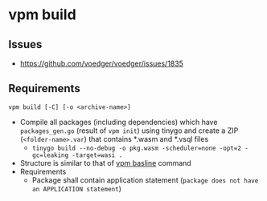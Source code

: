 # vpm build

## Issues

- https://github.com/voedger/voedger/issues/1835

## Requirements

`vpm build [-C] [-o <archive-name>]`
- Compile all packages (including dependencies) which have `packages_gen.go` (result of `vpm init`) using tinygo and create a ZIP (`<folder-name>.var`) that contains *.wasm and *.vsql files
  - `tinygo build --no-debug -o pkg.wasm -scheduler=none -opt=2 -gc=leaking -target=wasi .`
- Structure is similar to that of [vpm basline](https://github.com/voedger/voedger/issues/1057) command
- Requirements
  - Package shall contain application statement (`package does not have an APPLICATION statement`)
  
   
